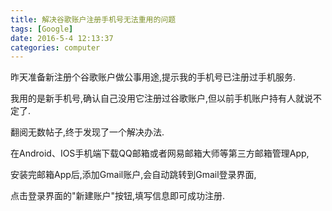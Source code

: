 ```yaml
---
title: 解决谷歌账户注册手机号无法重用的问题
tags: [Google]
date: 2016-5-4 12:13:37
categories: computer
---
```




昨天准备新注册个谷歌账户做公事用途,提示我的手机号已注册过手机服务.

我用的是新手机号,确认自己没用它注册过谷歌账户,但以前手机账户持有人就说不定了.

翻阅无数帖子,终于发现了一个解决办法.



在Android、IOS手机端下载QQ邮箱或者网易邮箱大师等第三方邮箱管理App,

安装完邮箱App后,添加Gmail账户,会自动跳转到Gmail登录界面,

点击登录界面的"新建账户"按钮,填写信息即可成功注册.







